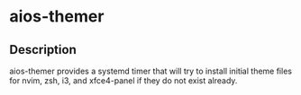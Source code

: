 # aios-themer

## Description

aios-themer provides a systemd timer that will try to install initial theme files for nvim, zsh, i3, and xfce4-panel if they do not exist already.


